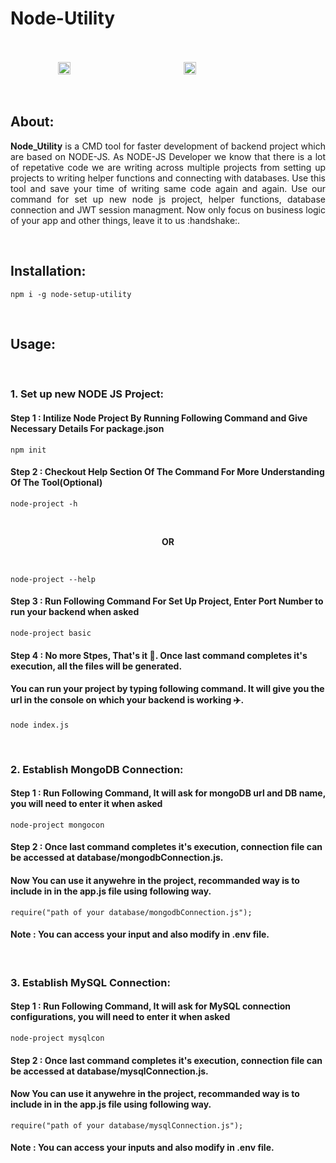 # Node-Utility

<br>
<br>
<div style="display: flex; flex-direction: row;">
  <img src="https://user-images.githubusercontent.com/61725413/230785991-24035722-69ef-4bc1-b70a-c2846af26687.png" width=20% hspace=15%/>
  <img src="https://user-images.githubusercontent.com/61725413/230786325-30bcfe83-9ac0-4756-a92d-76de8d8fbc31.png" width=20% hspace=5%/>
</div>
<br>
<br>

## About:

<p align="justify"><b>Node_Utility</b> is a CMD tool for faster development of backend project which are based on NODE-JS. As NODE-JS Developer we know that there is a lot
of repetative code we are writing across multiple projects from setting up projects to writing helper functions and connecting with databases. Use this tool and save your time
of writing same code again and again. Use our command for set up new node js project, helper functions, database connection and JWT session managment. Now only focus on business logic 
of your app and other things, leave it to us :handshake:.</p>

<br>

## Installation:

```
npm i -g node-setup-utility
```

<br>

## Usage:

<br>

### 1. Set up new NODE JS Project:

#### Step 1 : Intilize Node Project By Running Following Command and Give Necessary Details For package.json
```
npm init
```

#### Step 2 : Checkout Help Section Of The Command For More Understanding Of The Tool(Optional)
```
node-project -h
```
<br>
<p align="center"><b>OR</b></p>
<br>

```
node-project --help
```

#### Step 3 : Run Following Command For Set Up Project, Enter Port Number to run your backend when asked
```
node-project basic
```

#### Step 4 : No more Stpes, That's it :star_struck:. Once last command completes it's execution, all the files will be generated.
#### You can run your project by typing following command. It will give you the url in the console on which your backend is working :airplane:.
```
node index.js
```

<br>

### 2. Establish MongoDB Connection:

#### Step 1 : Run Following Command, It will ask for mongoDB url and DB name, you will need to enter it when asked
```
node-project mongocon
```

#### Step 2 : Once last command completes it's execution, connection file can be accessed at database/mongodbConnection.js.
#### Now You can use it anywehre in the project, recommanded way is to include in in the app.js file using following way.
```
require("path of your database/mongodbConnection.js");
```

#### Note : You can access your input and also modify in .env file.

<br>

### 3. Establish MySQL Connection:

#### Step 1 : Run Following Command, It will ask for MySQL connection configurations, you will need to enter it when asked
```
node-project mysqlcon
```

#### Step 2 : Once last command completes it's execution, connection file can be accessed at database/mysqlConnection.js.
#### Now You can use it anywehre in the project, recommanded way is to include in in the app.js file using following way.
```
require("path of your database/mysqlConnection.js");
```

#### Note : You can access your inputs and also modify in .env file.
